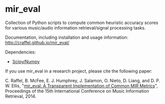 # mir_eval

Collection of Python scripts to compute common heuristic accuracy scores for various music/audio information retrieval/signal processing tasks.

Documentation, including installation and usage information: http://craffel.github.io/mir_eval/

Dependencies:

* [Scipy/Numpy](http://www.scipy.org/)

If you use mir_eval in a research project, please cite the following paper:

C. Raffel, B. McFee, E. J. Humphrey, J. Salamon, O. Nieto, D. Liang, and D. P. W. Ellis, "[mir_eval: A Transparent Implementation of Common MIR Metrics](http://colinraffel.com/publications/ismir2014mir_eval.pdf)", Proceedings of the 15th International Conference on Music Information Retrieval, 2014.


